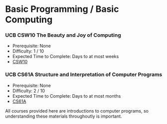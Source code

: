 # Basic Programming / Basic Computing

### UCB CSW10 The Beauty and Joy of Computing
- Prerequisite: None
- Difficulty: 1 / 10
- Expected Time to Complete: Days to at most weeks
- [CSW10](https://www2.eecs.berkeley.edu/Courses/CSW10/)

### UCB CS61A Structure and Interpretation of Computer Programs
- Prerequisite: None
- Difficulty: 2 / 10
- Expected Time to Complete: Days to at most months
- [CS61A](https://cs61a.vercel.app/)

All courses provided here are introductions to computer programs, so understanding these materials throughoutly is important.
